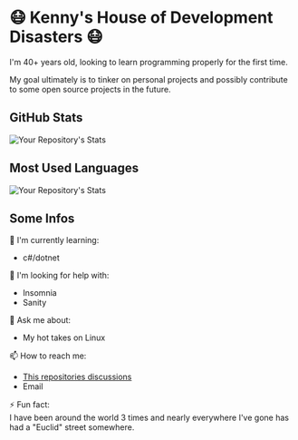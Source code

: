 
# 😷 Kenny's House of Development Disasters 😷
I'm 40+ years old, looking to learn programming properly for the first time.  

My goal ultimately is to tinker on personal projects and possibly contribute to some open source projects in the future.

## GitHub Stats
![Your Repository's Stats](https://github-readme-stats.vercel.app/api?username=kennyh7279&show_icons=true&theme=gruvbox)
## Most Used Languages
![Your Repository's Stats](https://github-readme-stats.vercel.app/api/top-langs/?username=kennyh7279&layout=compact&theme=gruvbox)

## Some Infos  

🧠 I'm currently learning:
* c#/dotnet

🤔 I'm looking for help with:
* Insomnia
* Sanity  

💬 Ask me about:
* My hot takes on Linux

📫 How to reach me:  
  
* [This repositories discussions](https://github.com/kennyh7279/kennyh7279/discussions)
* Email

⚡️ Fun fact:  
I have been around the world 3 times and nearly everywhere I've gone has had a "Euclid" street somewhere.
